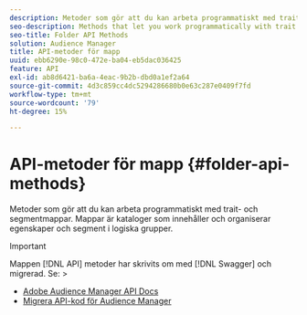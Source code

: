 ```yaml
---
description: Metoder som gör att du kan arbeta programmatiskt med trait- och segmentmappar. Mappar är kataloger som innehåller och organiserar egenskaper och segment i logiska grupper.
seo-description: Methods that let you work programmatically with trait and segment folders. Folders are directories that hold and organize traits and segments in logical groups.
seo-title: Folder API Methods
solution: Audience Manager
title: API-metoder för mapp
uuid: ebb6290e-98c0-472e-ba04-eb5dac036425
feature: API
exl-id: ab8d6421-ba6a-4eac-9b2b-dbd0a1ef2a64
source-git-commit: 4d3c859cc4dc5294286680b0e63c287e0409f7fd
workflow-type: tm+mt
source-wordcount: '79'
ht-degree: 15%

---
```


# API-metoder för mapp {#folder-api-methods}

Metoder som gör att du kan arbeta programmatiskt med trait- och segmentmappar. Mappar är kataloger som innehåller och organiserar egenskaper och segment i logiska grupper.

<!-- api-folders.xml -->

>[!IMPORTANT]
>
>Mappen [!DNL API] metoder har skrivits om med [!DNL Swagger] och migrerad. Se:  >
>* [Adobe Audience Manager API Docs](https://bank.demdex.com/portal/swagger/index.html)
>* [Migrera API-kod för Audience Manager](../../api/api-swagger-migration.md)

